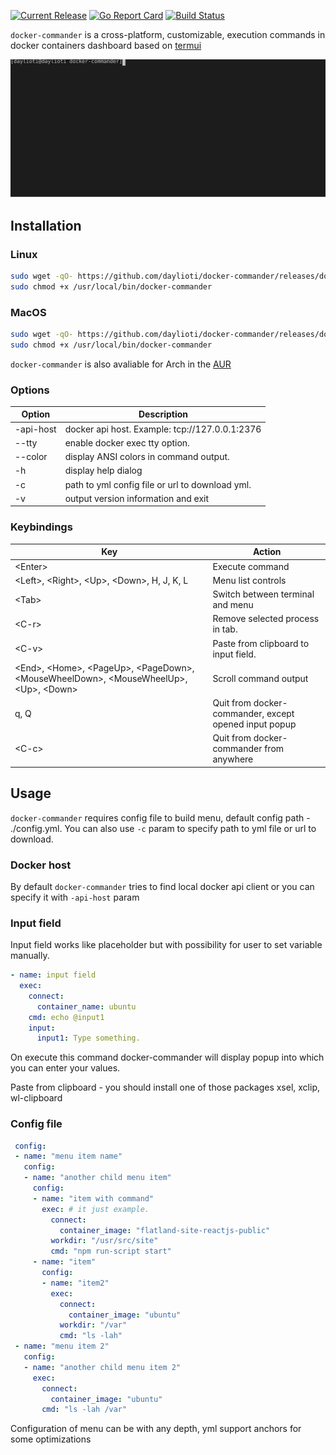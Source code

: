[![Current Release](https://img.shields.io/github/release/daylioti/docker-commander.svg)](https://github.com/daylioti/docker-commander/releases/latest)
[![Go Report Card](https://goreportcard.com/badge/github.com/daylioti/docker-commander)](https://goreportcard.com/report/github.com/daylioti/docker-commander) 
[![Build Status](https://api.travis-ci.org/daylioti/docker-commander.svg?branch=master)](https://travis-ci.org/daylioti/docker-commander)

<code>docker-commander</code> is a cross-platform, customizable, execution commands in docker containers dashboard based on <a href="https://github.com/gizak/termui">termui</a>

<img src="./_examples/demo.svg" ></img>

## Installation

### Linux
```bash
sudo wget -qO- https://github.com/daylioti/docker-commander/releases/download/1.1.7/docker-commander_1.1.7_linux_amd64.tgz | sudo tar xvz --overwrite -C /usr/local/bin
sudo chmod +x /usr/local/bin/docker-commander
```
### MacOS
```bash
sudo wget -qO- https://github.com/daylioti/docker-commander/releases/download/1.1.7/docker-commander_1.1.7_darwin_amd64.tgz | sudo tar xvz -C /usr/local/bin
sudo chmod +x /usr/local/bin/docker-commander
```

`docker-commander` is also avaliable for Arch in the <a href="https://aur.archlinux.org/packages/docker-commander">AUR</a>

### Options

Option | Description
--- | ---
-api-host| docker api host. Example: tcp://127.0.0.1:2376
--tty | enable docker exec tty option.
--color | display ANSI colors in command output.
-h	| display help dialog
-c  | path to yml config file or url to download yml.
-v	| output version information and exit

### Keybindings

Key | Action
--- | ---
\<Enter\> | Execute command
\<Left\>, \<Right\>, \<Up\>, \<Down\>, H, J, K, L  | Menu list controls 
\<Tab\> | Switch between terminal and menu
\<C-r\> | Remove selected process in tab. 
\<C-v\> | Paste from clipboard to input field.
\<End\>, \<Home\>, \<PageUp\>, \<PageDown\>, \<MouseWheelDown\>, \<MouseWheelUp\>, \<Up\>, \<Down\> | Scroll command output 
q, Q | Quit from docker-commander, except opened input popup
\<C-c\> | Quit from docker-commander from anywhere

## Usage

`docker-commander` requires config file to build menu, default config path - ./config.yml.
 You can also use `-c` param to specify path to yml file or url to download.
### Docker host
By default `docker-commander` tries to find local docker api client or you can specify it with 
`-api-host` param

### Input field
Input field works like placeholder but with possibility for user to set variable manually.
```yaml
- name: input field
  exec:
    connect:
      container_name: ubuntu
    cmd: echo @input1
    input:
      input1: Type something.
``` 
On execute this command docker-commander will display popup into which you can enter your values.

Paste from clipboard - you should install one of those packages xsel, xclip, wl-clipboard
 
### Config file
 ```yaml
  config:
  - name: "menu item name"
    config:
    - name: "another child menu item"
      config:
      - name: "item with command"
        exec: # it just example.
          connect:
            container_image: "flatland-site-reactjs-public"
          workdir: "/usr/src/site"
          cmd: "npm run-script start"
      - name: "item"
        config:
        - name: "item2"
          exec:
            connect:
              container_image: "ubuntu"
            workdir: "/var"
            cmd: "ls -lah"      
  - name: "menu item 2"
    config:
    - name: "another child menu item 2"
      exec:
        connect:
          container_image: "ubuntu"
        cmd: "ls -lah /var"
  ```
  Configuration of menu can be with any depth, yml support anchors for some optimizations
